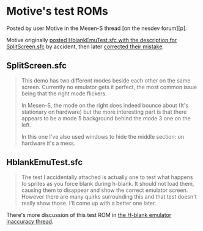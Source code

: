 # Motive's test ROMs

Posted by user Motive in the Mesen-S thread [on the nesdev forum][p].

Motive originally [posted HblankEmuTest.sfc with the description for
SplitScreen.sfc](https://forums.nesdev.com/viewtopic.php?p=237178#p237178)
by accident, then later [corrected their
mistake](https://forums.nesdev.com/viewtopic.php?p=237217#p237217).

## SplitScreen.sfc

> This demo has two different modes beside each other on the same screen.
> Currently no emulator gets it perfect, the most common issue being that the
> right mode flickers.
> 
> In Mesen-S, the mode on the right does indeed bounce about (It's stationary on
> hardware) but the more interesting part is that there appears to be a mode 5
> background behind the mode 3 one on the left.
> 
> In this one I've also used windows to hide the middle section: on hardware
> it's a mess.

## HblankEmuTest.sfc

> The test I accidentally attached is actually one to test what happens to
> sprites as you force blank during h-blank. It should not load them, causing
> them to disappear and show the correct emulator screen. However there are many
> quirks surrounding this and that test doesn't really show those. I'll come up
> with a better one later.

There's more discussion of this test ROM in [the H-blank emulator inaccuracy
thread](https://forums.nesdev.com/viewtopic.php?f=12&t=18216).
